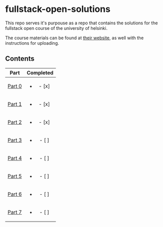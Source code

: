 # fullstack-open-solutions

This repo serves it's purpouse as a repo that contains the solutions for the fullstack open course of the university of helsinki.

The course materials can be found at [their website](https://fullstackopen.com/), as well with the instructions for uploading.

## Contents

|        Part        |         Completed         |
| :----------------: | :-----------------------: |
| [Part 0](./part0)  | <ul><li>- [x] </li> </ul> |
| [Part 1](./part1)  | <ul><li>- [x] </li> </ul> |
| [Part 2](./part2/) | <ul><li>- [x] </li> </ul> |
| [Part 3]() | <ul><li>- [ ] </li> </ul> |
| [Part 4]() | <ul><li>- [ ] </li> </ul> |
| [Part 5]() | <ul><li>- [ ] </li> </ul> |
| [Part 6]() | <ul><li>- [ ] </li> </ul> |
| [Part 7]() | <ul><li>- [ ] </li> </ul> |

